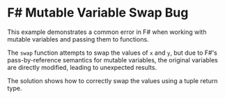 # F# Mutable Variable Swap Bug

This example demonstrates a common error in F# when working with mutable variables and passing them to functions.

The `swap` function attempts to swap the values of `x` and `y`, but due to F#'s pass-by-reference semantics for mutable variables, the original variables are directly modified, leading to unexpected results.

The solution shows how to correctly swap the values using a tuple return type.